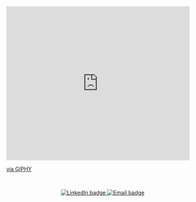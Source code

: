 <iframe src="https://giphy.com/embed/uKadIjaivWCqY" width="480" height="404" frameBorder="0" class="giphy-embed" allowFullScreen></iframe><p><a href="https://giphy.com/gifs/g1ft3d-art-video-games-fail-uKadIjaivWCqY">via GIPHY</a></p>

</br>
<p align="center">
  <a href="https://www.linkedin.com/in/mia-a-57172242/">
    <img src="https://img.shields.io/badge/-@mia--armstrong-313131?style=flat-square&labelColor=313131&logo=LinkedIn&logoColor=white"
      alt="LinkedIn badge" />
  </a>
  <a href="mailto:miasdroid@gmail.com">
    <img src="https://img.shields.io/badge/-miasdroid@gmail.com-313131?style=flat-square&logo=Gmail&logoColor=white&link=mailto:miasdroid@gmail.com"
      alt="Email badge" />
  </a>
</p>
